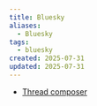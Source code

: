 ```yaml
---
title: Bluesky
aliases:
  - Bluesky
tags:
  - bluesky
created: 2025-07-31
updated: 2025-07-31
---
```


- [Thread composer](https://blueskythreads.xyz/)